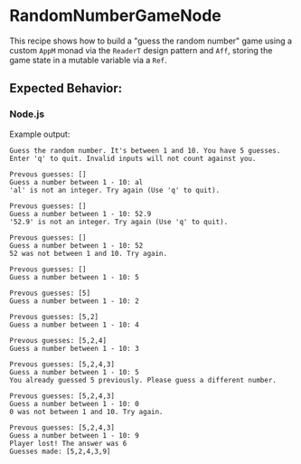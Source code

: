 # RandomNumberGameNode

This recipe shows how to build a "guess the random number" game using a custom `AppM` monad via the `ReaderT` design pattern and `Aff`, storing the game state in a mutable variable via a `Ref`.

## Expected Behavior:

### Node.js

Example output:
```
Guess the random number. It's between 1 and 10. You have 5 guesses. Enter 'q' to quit. Invalid inputs will not count against you.

Prevous guesses: []
Guess a number between 1 - 10: al
'al' is not an integer. Try again (Use 'q' to quit).

Prevous guesses: []
Guess a number between 1 - 10: 52.9
'52.9' is not an integer. Try again (Use 'q' to quit).

Prevous guesses: []
Guess a number between 1 - 10: 52
52 was not between 1 and 10. Try again.

Prevous guesses: []
Guess a number between 1 - 10: 5

Prevous guesses: [5]
Guess a number between 1 - 10: 2

Prevous guesses: [5,2]
Guess a number between 1 - 10: 4

Prevous guesses: [5,2,4]
Guess a number between 1 - 10: 3

Prevous guesses: [5,2,4,3]
Guess a number between 1 - 10: 5
You already guessed 5 previously. Please guess a different number.

Prevous guesses: [5,2,4,3]
Guess a number between 1 - 10: 0
0 was not between 1 and 10. Try again.

Prevous guesses: [5,2,4,3]
Guess a number between 1 - 10: 9
Player lost! The answer was 6
Guesses made: [5,2,4,3,9]
```
